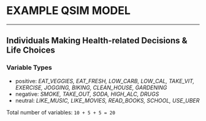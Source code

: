 # EXAMPLE QSIM MODEL
---

## Individuals Making Health-related  Decisions & Life Choices

### Variable Types

+ positive: *EAT_VEGGIES, EAT_FRESH, LOW_CARB, LOW_CAL, TAKE_VIT, EXERCISE, JOGGING, BIKING, CLEAN_HOUSE, GARDENING* 
+ negative: *SMOKE, TAKE_OUT, SODA, HIGH_ALC, DRUGS*
+ neutral: *LIKE_MUSIC, LIKE_MOVIES, READ_BOOKS, SCHOOL, USE_UBER*

Total number of variables: `10 + 5 + 5 = 20`
